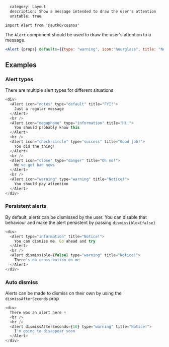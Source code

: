 ```meta
  category: Layout
  description: Show a message intended to draw the user's attention
  unstable: true
```

`import Alert from '@auth0/cosmos'`

The `Alert` component should be used to draw the user's attention to a message.

```jsx
<Alert {props} defaults={{type: "warning", icon:"hourglass", title: "Notice!"}}>This is an important message!</Alert>
```

## Examples

### Alert types

There are multiple alert types for different situations

```js
<div>
  <Alert icon="notes" type="default" title="FYI!">
    Just a regular message
  </Alert>
  <br />
  <Alert icon="megaphone" type="information" title="Hi!">
    You should probably know this
  </Alert>
  <br />
  <Alert icon="check-circle" type="success" title="Good job!">
    You did the thing!
  </Alert>
  <br />
  <Alert icon="close" type="danger" title="Oh no!">
    We've got bad news
  </Alert>
  <br />
  <Alert icon="warning" type="warning" title="Notice!">
    You should pay attention
  </Alert>
</div>
```

### Persistent alerts

By default, alerts can be dismissed by the user. You can disable that behaviour and make the alert persistent by passing `dismissible={false}`

```js
<div>
  <Alert type="information" title="Notice!">
    You can dismiss me. Go ahead and try
  </Alert>
  <br />
  <Alert dismissible={false} type="warning" title="Notice!">
    There's no cross button on me
  </Alert>
</div>
```

### Auto dismiss

Alerts can be made to dismiss on their own by using the `dismissAfterSeconds` prop

```js
<div>
  There was an alert here ⬇️
  <br />
  <br />
  <Alert dismissAfterSeconds={10} type="warning" title="Notice!">
    I'm going to disappear soon
  </Alert>
</div>
```
